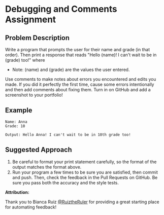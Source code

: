 # Debugging and Comments Assignment

## Problem Description
Write a program that prompts the user for their name and grade (in that order).
Then print a response that reads "Hello (name)! I can't wait to be in (grade) too!" where 
* Note: (name) and (grade) are the values the user entered.

Use comments to make notes about errors you encountered and edits you made.
If you did it perfectly the first time, cause some errors intentionally and then add comments about fixing them.
Turn in on GitHub and add a screenshot to your portfolio!

## Example
```
Name: Anna
Grade: 10

Output: Hello Anna! I can't wait to be in 10th grade too!
```

## Suggested Approach
1. Be careful to format your print statement carefully, so the format of the output matches the format above.
2. Run your program a few times to be sure you are satisfied, then commit and push. Then, check the feedback in the Pull Requests on GitHub. Be sure you pass both the accuracy and the style tests.



**Attribution:**

Thank you to Bianca Ruiz [@RuiztheRuler](https://github.com/RuizTheRuler) for providing a great starting place for automating feedback!
